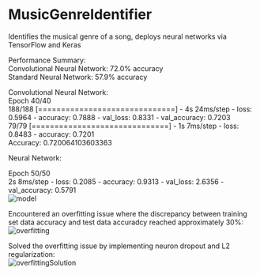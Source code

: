# MusicGenreIdentifier  
Identifies the musical genre of a song, deploys neural networks via TensorFlow and Keras  
  
Performance Summary:  
Convolutional Neural Network: 72.0% accuracy  
Standard Neural Network: 57.9% accuracy  
  
Convolutional Neural Network:  
Epoch 40/40  
188/188 [==============================] - 4s 24ms/step - loss: 0.5964 - accuracy: 0.7888 - val_loss: 0.8331 - val_accuracy: 0.7203  
79/79 [==============================] - 1s 7ms/step - loss: 0.8483 - accuracy: 0.7201  
Accuracy: 0.720064103603363  
  
Neural Network:  
  
Epoch 50/50  
2s 8ms/step - loss: 0.2085 - accuracy: 0.9313 - val_loss: 2.6356 - val_accuracy: 0.5791  
![model](https://user-images.githubusercontent.com/73067824/209717989-f97d99ac-cbdb-47c2-8135-8549fd8479e8.png)  
  
Encountered an overfitting issue where the discrepancy between training set data accuracy and test data accuradcy reached approximately 30%:  
![overfitting](https://user-images.githubusercontent.com/73067824/209717458-7257c76c-fef0-4c65-9034-6104659e91bb.png)  
   
Solved the overfitting issue by implementing neuron dropout and L2 regularization:  
![overfittingSolution](https://user-images.githubusercontent.com/73067824/209717664-8dca8b0d-4718-4ea1-8e3e-a6c2271eb484.png)  

